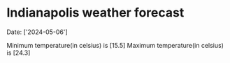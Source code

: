 # Indianapolis weather forecast 
Date: ['2024-05-06'] 

Minimum temperature(in celsius) is [15.5] 
Maximum temperature(in celsius) is [24.3]